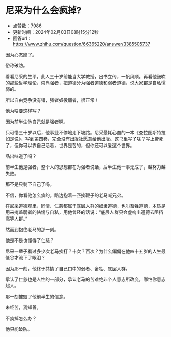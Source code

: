 # 尼采为什么会疯掉?
- 点赞数：7986
- 更新时间：2024年02月03日08时15分12秒
- 回答url：https://www.zhihu.com/question/66365220/answer/3385505737
<body>
 <p data-pid="fr8MtCR4">因为心态崩了。</p>
 <p data-pid="lEZKAI_Z">俗称破防。</p>
 <p data-pid="prDAZUi0">看看尼采的生平，此人三十岁前能当大学教授，出书立传，一帆风顺。再看他鼓吹的那些哲学理论，崇尚强者，把道德分为强者道德和弱者道德，说大家都是自私懦弱的。</p>
 <p data-pid="JDmtfVZp">所以自由竞争没有错，强者奴役弱者，很正常！</p>
 <p data-pid="6xBFf_Xk">他为啥要这样写？</p>
 <p data-pid="kUJRpjry">因为前半生他自己就是强者啊。</p>
 <p data-pid="YilXWK-v">只可惜三十岁以后，他事业不停地走下坡路。尼采最耗心血的一本《查拉图斯特拉如是说》，写到第四卷，完全没有出版社愿意给他出版。这书里写了啥？写上帝死了，但你可以靠自己活着，世界是苦的，但你还可以爱这个世界。</p>
 <p data-pid="jZl-4K6n">品出味道了吗？</p>
 <p data-pid="0GJlYOzq">前半生他是强者，整个人的思想都在为强者说话，后半生他一事无成了，越努力越失败。</p>
 <p data-pid="2wVThPer">那不是只剩下自己了吗。</p>
 <p data-pid="Hz6lD9KR">不信，你看他怎么疯的。路边抱着一匹挨鞭子的老马喊兄弟。</p>
 <p data-pid="kfdrUNYE">在尼采道德观里，同情、仁慈都属于底层人群的奴隶道德，也叫畜牲道德，本质是用来掩盖弱者的怯懦与自私，用他曾经的话说：“底层人群只会虚构出道德去阻挡高等人群。”</p>
 <p data-pid="naxcV5Pj">然而到抱住老马的那一刻。</p>
 <p data-pid="gnRpzZk8">他是不是也懂得了仁慈？</p>
 <p data-pid="cJbMTN6i">尼采一辈子看过多少次老马挨打？十次？百次？为什么偏偏在他四十五岁的人生最低谷才流下了眼泪？</p>
 <p data-pid="1NHY1GTG">因为那一刻，他终于共情了自己口中的弱者、畜牲、底层人群。</p>
 <p data-pid="Nwt9we6D">承认了仁慈也是人性的一部分，承认老马的苦难绝非个人意志所改变，哪怕你意志超人。</p>
 <p data-pid="Y1Nj3kpN">那一刻摧毁了他前半生的信念。</p>
 <p data-pid="U8CYwjLN">未经苦，焉知善。</p>
 <p data-pid="by4YLRKu">不疯掉怎么办？</p>
 <p data-pid="kPokA5vA">他只能破防。</p>
</body>